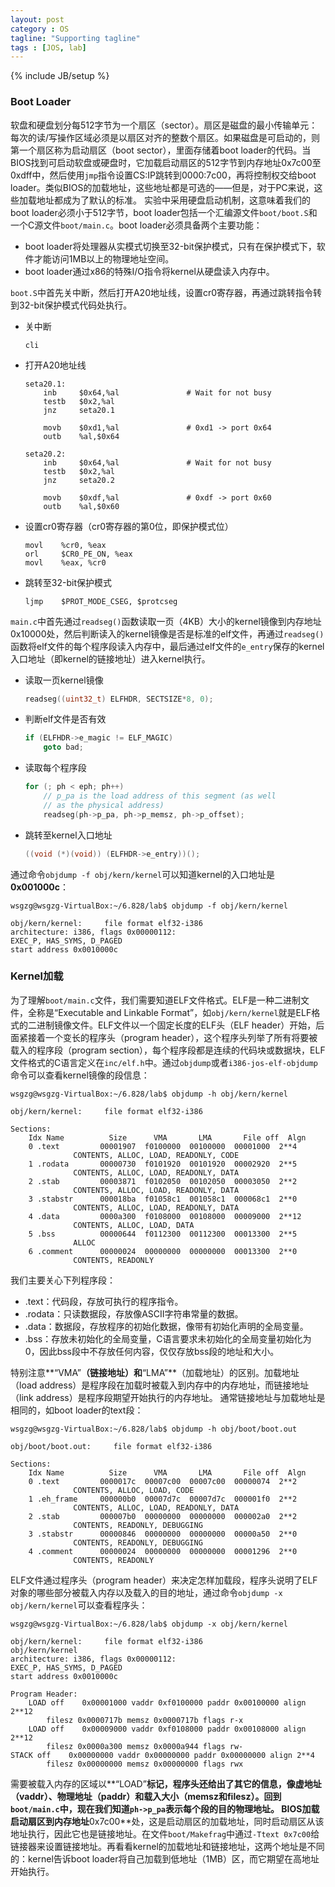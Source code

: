```yaml
---
layout: post
category : OS
tagline: "Supporting tagline"
tags : [JOS, lab]
---
```

{% include JB/setup %}

### Boot Loader

软盘和硬盘划分每512字节为一个扇区（sector）。扇区是磁盘的最小传输单元：每次的读/写操作区域必须是以扇区对齐的整数个扇区。如果磁盘是可启动的，则第一个扇区称为启动扇区（boot sector），里面存储着boot loader的代码。当BIOS找到可启动软盘或硬盘时，它加载启动扇区的512字节到内存地址0x7c00至0xdff中，然后使用`jmp`指令设置CS:IP跳转到0000:7c00，再将控制权交给boot loader。类似BIOS的加载地址，这些地址都是可选的——但是，对于PC来说，这些加载地址都成为了默认的标准。
实验中采用硬盘启动机制，这意味着我们的boot loader必须小于512字节，boot loader包括一个汇编源文件`boot/boot.S`和一个C源文件`boot/main.c`。boot loader必须具备两个主要功能：

- boot loader将处理器从实模式切换至32-bit保护模式，只有在保护模式下，软件才能访问1MB以上的物理地址空间。
- boot loader通过x86的特殊I/O指令将kernel从硬盘读入内存中。

`boot.S`中首先关中断，然后打开A20地址线，设置cr0寄存器，再通过跳转指令转到32-bit保护模式代码处执行。

- 关中断

	```gas
	cli
	```

- 打开A20地址线

	```gas
	seta20.1:
		inb     $0x64,%al               # Wait for not busy
		testb   $0x2,%al
		jnz     seta20.1
		
		movb    $0xd1,%al               # 0xd1 -> port 0x64
		outb    %al,$0x64
		
	seta20.2:
		inb     $0x64,%al               # Wait for not busy
		testb   $0x2,%al
		jnz     seta20.2
		
		movb    $0xdf,%al               # 0xdf -> port 0x60
		outb    %al,$0x60
	```

- 设置cr0寄存器（cr0寄存器的第0位，即保护模式位）

	```gas
	movl    %cr0, %eax
	orl     $CR0_PE_ON, %eax
	movl    %eax, %cr0
	```

- 跳转至32-bit保护模式

	```gas
	ljmp    $PROT_MODE_CSEG, $protcseg
	```

`main.c`中首先通过`readseg()`函数读取一页（4KB）大小的kernel镜像到内存地址0x10000处，然后判断读入的kernel镜像是否是标准的elf文件，再通过`readseg()`函数将elf文件的每个程序段读入内存中，最后通过elf文件的`e_entry`保存的kernel入口地址（即kernel的链接地址）进入kernel执行。

- 读取一页kernel镜像

	```c
	readseg((uint32_t) ELFHDR, SECTSIZE*8, 0);
	```

- 判断elf文件是否有效

	```c
	if (ELFHDR->e_magic != ELF_MAGIC)
		goto bad;
	```

- 读取每个程序段

	```c
	for (; ph < eph; ph++)
		// p_pa is the load address of this segment (as well
		// as the physical address)
		readseg(ph->p_pa, ph->p_memsz, ph->p_offset);
	```
- 跳转至kernel入口地址

	```c
	((void (*)(void)) (ELFHDR->e_entry))();
	```

通过命令`objdump -f obj/kern/kernel`可以知道kernel的入口地址是**0x001000c**：

```objdump
wsgzg@wsgzg-VirtualBox:~/6.828/lab$ objdump -f obj/kern/kernel

obj/kern/kernel:     file format elf32-i386
architecture: i386, flags 0x00000112:
EXEC_P, HAS_SYMS, D_PAGED
start address 0x0010000c
```

### Kernel加载

为了理解`boot/main.c`文件，我们需要知道ELF文件格式。ELF是一种二进制文件，全称是“Executable and Linkable Format”，如`obj/kern/kernel`就是ELF格式的二进制镜像文件。ELF文件以一个固定长度的ELF头（ELF header）开始，后面紧接着一个变长的程序头（program header），这个程序头列举了所有将要被载入的程序段（program section），每个程序段都是连续的代码块或数据块，ELF文件格式的C语言定义在`inc/elf.h`中。通过`objdump`或者`i386-jos-elf-objdump`命令可以查看kernel镜像的段信息：

```objdump
wsgzg@wsgzg-VirtualBox:~/6.828/lab$ objdump -h obj/kern/kernel

obj/kern/kernel:     file format elf32-i386

Sections:
	Idx Name          Size      VMA       LMA       File off  Algn
	0 .text         00001907  f0100000  00100000  00001000  2**4
              CONTENTS, ALLOC, LOAD, READONLY, CODE
	1 .rodata       00000730  f0101920  00101920  00002920  2**5
              CONTENTS, ALLOC, LOAD, READONLY, DATA
	2 .stab         00003871  f0102050  00102050  00003050  2**2
              CONTENTS, ALLOC, LOAD, READONLY, DATA
	3 .stabstr      000018ba  f01058c1  001058c1  000068c1  2**0
              CONTENTS, ALLOC, LOAD, READONLY, DATA
	4 .data         0000a300  f0108000  00108000  00009000  2**12
              CONTENTS, ALLOC, LOAD, DATA
	5 .bss          00000644  f0112300  00112300  00013300  2**5
              ALLOC
	6 .comment      00000024  00000000  00000000  00013300  2**0
              CONTENTS, READONLY
```

我们主要关心下列程序段：

- .text：代码段，存放可执行的程序指令。
- .rodata：只读数据段，存放像ASCII字符串常量的数据。
- .data：数据段，存放程序的初始化数据，像带有初始化声明的全局变量。
- .bss：存放未初始化的全局变量，C语言要求未初始化的全局变量初始化为0，因此bss段中不存放任何内容，仅仅存放bss段的地址和大小。

特别注意**“VMA”**（链接地址）和**“LMA”**（加载地址）的区别。加载地址（load address）是程序段在加载时被载入到内存中的内存地址，而链接地址（link address）是程序段期望开始执行的内存地址。
通常链接地址与加载地址是相同的，如boot loader的text段：

```objdump
wsgzg@wsgzg-VirtualBox:~/6.828/lab$ objdump -h obj/boot/boot.out 

obj/boot/boot.out:     file format elf32-i386

Sections:
	Idx Name          Size      VMA       LMA       File off  Algn
	0 .text         0000017c  00007c00  00007c00  00000074  2**2
              CONTENTS, ALLOC, LOAD, CODE
	1 .eh_frame     000000b0  00007d7c  00007d7c  000001f0  2**2
              CONTENTS, ALLOC, LOAD, READONLY, DATA
	2 .stab         000007b0  00000000  00000000  000002a0  2**2
              CONTENTS, READONLY, DEBUGGING
	3 .stabstr      00000846  00000000  00000000  00000a50  2**0
              CONTENTS, READONLY, DEBUGGING
	4 .comment      00000024  00000000  00000000  00001296  2**0
              CONTENTS, READONLY
```

ELF文件通过程序头（program header）来决定怎样加载段，程序头说明了ELF对象的哪些部分被载入内存以及载入的目的地址，通过命令`objdump -x obj/kern/kernel`可以查看程序头：

```objdump
wsgzg@wsgzg-VirtualBox:~/6.828/lab$ objdump -x obj/kern/kernel

obj/kern/kernel:     file format elf32-i386
obj/kern/kernel
architecture: i386, flags 0x00000112:
EXEC_P, HAS_SYMS, D_PAGED
start address 0x0010000c

Program Header:
	LOAD off    0x00001000 vaddr 0xf0100000 paddr 0x00100000 align 2**12
     	filesz 0x0000717b memsz 0x0000717b flags r-x
	LOAD off    0x00009000 vaddr 0xf0108000 paddr 0x00108000 align 2**12
     	filesz 0x0000a300 memsz 0x0000a944 flags rw-
STACK off    0x00000000 vaddr 0x00000000 paddr 0x00000000 align 2**4
     	filesz 0x00000000 memsz 0x00000000 flags rwx
```

需要被载入内存的区域以**“LOAD”**标记，程序头还给出了其它的信息，像虚地址（vaddr）、物理地址（paddr）和载入大小（memsz和filesz）。回到`boot/main.c`中，现在我们知道`ph->p_pa`表示每个段的目的物理地址。
BIOS加载启动扇区到内存地址**0x7c00**处，这是启动扇区的加载地址，同时启动扇区从该地址执行，因此它也是链接地址。在文件`boot/Makefrag`中通过`-Ttext 0x7c00`给链接器来设置链接地址。再看看kernel的加载地址和链接地址，这两个地址是不同的：kernel告诉boot loader将自己加载到低地址（1MB）区，而它期望在高地址开始执行。

